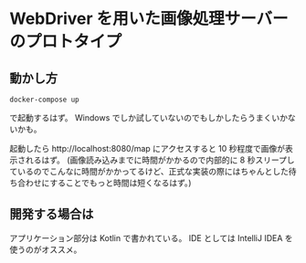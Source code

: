 WebDriver を用いた画像処理サーバーのプロトタイプ
==========

## 動かし方

```
docker-compose up
```

で起動するはず。 Windows でしか試していないのでもしかしたらうまくいかないかも。

起動したら http://localhost:8080/map にアクセスすると 10 秒程度で画像が表示されるはず。
(画像読み込みまでに時間がかかるので内部的に 8 秒スリープしているのでこんなに時間がかかってるけど、正式な実装の際にはちゃんとした待ち合わせにすることでもっと時間は短くなるはず。)

## 開発する場合は

アプリケーション部分は Kotlin で書かれている。
IDE としては IntelliJ IDEA を使うのがオススメ。
